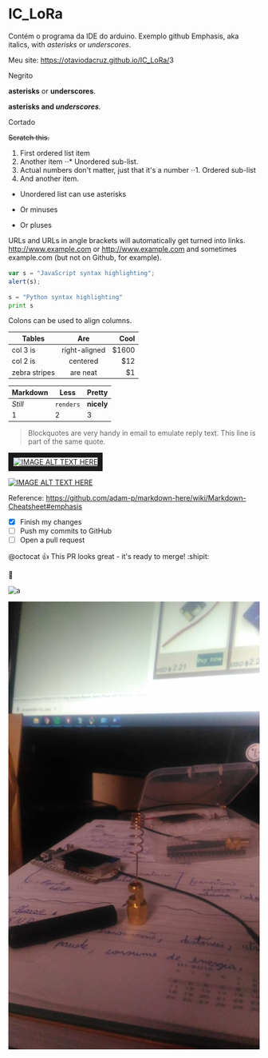 # IC_LoRa
Contém o programa da IDE do arduino.
Exemplo github
Emphasis, aka italics, with *asterisks* or _underscores_.

Meu site: <https://otaviodacruz.github.io/IC_LoRa/>3

Negrito

**asterisks** or __underscores__.

**asterisks and _underscores_**.

Cortado

~~Scratch this.~~

1. First ordered list item
2. Another item
⋅⋅* Unordered sub-list. 
1. Actual numbers don't matter, just that it's a number
⋅⋅1. Ordered sub-list
4. And another item.

* Unordered list can use asterisks
- Or minuses
+ Or pluses

URLs and URLs in angle brackets will automatically get turned into links. 
http://www.example.com or <http://www.example.com> and sometimes 
example.com (but not on Github, for example).

```javascript
var s = "JavaScript syntax highlighting";
alert(s);
```
 
```python
s = "Python syntax highlighting"
print s
```

Colons can be used to align columns.

| Tables        | Are           | Cool  |
| ------------- |:-------------:| -----:|
| col 3 is      | right-aligned | $1600 |
| col 2 is      | centered      |   $12 |
| zebra stripes | are neat      |    $1 |



Markdown | Less | Pretty
--- | --- | ---
*Still* | `renders` | **nicely**
1 | 2 | 3

> Blockquotes are very handy in email to emulate reply text.
> This line is part of the same quote.

<a href="http://www.youtube.com/watch?feature=player_embedded&v=YOUTUBE_VIDEO_ID_HERE
" target="_blank"><img src="http://img.youtube.com/vi/YOUTUBE_VIDEO_ID_HERE/0.jpg" 
alt="IMAGE ALT TEXT HERE" width="240" height="180" border="10" /></a>

[![IMAGE ALT TEXT HERE](http://img.youtube.com/vi/YOUTUBE_VIDEO_ID_HERE/0.jpg)](http://www.youtube.com/watch?v=YOUTUBE_VIDEO_ID_HERE)

Reference: https://github.com/adam-p/markdown-here/wiki/Markdown-Cheatsheet#emphasis

- [x] Finish my changes
- [ ] Push my commits to GitHub
- [ ] Open a pull request

@octocat :+1: This PR looks great - it's ready to merge! :shipit:

:metal:

![a](https://thumbs.gfycat.com/DecisiveWanKouprey-max-1mb.gif)

![a](img/WhatsApp%20Image%202019-08-13%20at%2023.47.47.jpeg)
